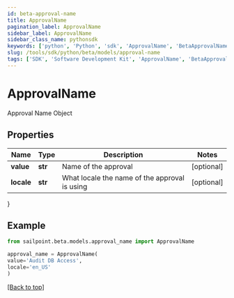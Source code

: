 ```yaml
---
id: beta-approval-name
title: ApprovalName
pagination_label: ApprovalName
sidebar_label: ApprovalName
sidebar_class_name: pythonsdk
keywords: ['python', 'Python', 'sdk', 'ApprovalName', 'BetaApprovalName'] 
slug: /tools/sdk/python/beta/models/approval-name
tags: ['SDK', 'Software Development Kit', 'ApprovalName', 'BetaApprovalName']
---
```


# ApprovalName

Approval Name Object

## Properties

Name | Type | Description | Notes
------------ | ------------- | ------------- | -------------
**value** | **str** | Name of the approval | [optional] 
**locale** | **str** | What locale the name of the approval is using | [optional] 
}

## Example

```python
from sailpoint.beta.models.approval_name import ApprovalName

approval_name = ApprovalName(
value='Audit DB Access',
locale='en_US'
)

```
[[Back to top]](#) 

